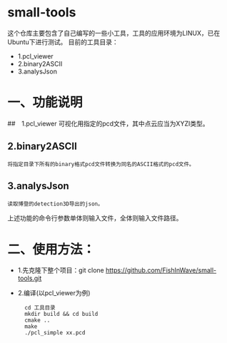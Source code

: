 # small-tools
这个仓库主要包含了自己编写的一些小工具，工具的应用环境为LINUX，已在Ubuntu下进行测试。
目前的工具目录：
* 1.pcl_viewer
* 2.binary2ASCII
* 3.analysJson

# 一、功能说明
##　1.pcl_viewer
    可视化用指定的pcd文件，其中点云应当为XYZI类型。
##  2.binary2ASCII
    将指定目录下所有的binary格式pcd文件转换为同名的ASCII格式的pcd文件。
##  3.analysJson
    读取博登的detection3D导出的json。
上述功能的命令行参数单体则输入文件，全体则输入文件路径。
# 二、使用方法：
* 1.先克隆下整个项目：git clone https://github.com/FishInWave/small-tools.git

  
* 2.编译(以pcl_viewer为例)
  ```
    cd 工具目录
    mkdir build && cd build
    cmake ..
    make 
    ./pcl_simple xx.pcd
  ```